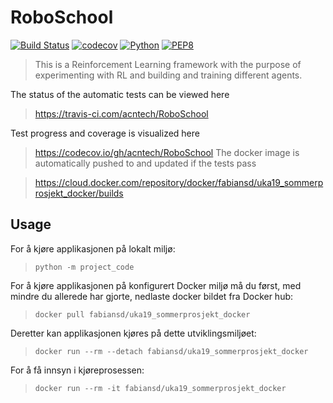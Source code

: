 # RoboSchool

[![Build Status](https://travis-ci.com/acntech/RoboSchool.svg?branch=master)](https://travis-ci.com/acntech/RoboSchool.svg)
[![codecov](https://codecov.io/gh/acntech/RoboSchool/branch/master/graph/badge.svg)](https://codecov.io/gh/acntech/RoboSchool)
[![Python](https://img.shields.io/badge/python-3.6-blue.svg)](https://www.python.org/)
[![PEP8](https://img.shields.io/badge/code%20style-PEP8-brightgreen.svg)](https://www.python.org/dev/peps/pep-0008/)

> This is a Reinforcement Learning framework with the purpose of experimenting with RL and building and training different agents.

The status of the automatic tests can be viewed here

> https://travis-ci.com/acntech/RoboSchool

Test progress and coverage is visualized here

> https://codecov.io/gh/acntech/RoboSchool
The docker image is automatically pushed to and updated if the tests 
pass

> https://cloud.docker.com/repository/docker/fabiansd/uka19_sommerprosjekt_docker/builds

## Usage

For å kjøre applikasjonen på lokalt miljø: 

> `python -m project_code`

For å kjøre applikasjonen på konfigurert Docker miljø må du først, med mindre du allerede har gjorte, nedlaste docker bildet fra Docker hub:

> `docker pull fabiansd/uka19_sommerprosjekt_docker`

Deretter kan applikasjonen kjøres på dette utviklingsmiljøet:

> `docker run --rm --detach fabiansd/uka19_sommerprosjekt_docker`

For å få innsyn i kjøreprosessen:

> `docker run --rm -it fabiansd/uka19_sommerprosjekt_docker`

